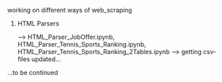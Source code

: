 working on different ways of web_scraping

1. HTML Parsers

    --> HTML_Parser_JobOffer.ipynb,
        HTML_Parser_Tennis_Sports_Ranking.ipynb,
        HTML_Parser_Tennis_Sports_Ranking_2Tables.ipynb
           --> getting csv-files updated... 

...to be continued
